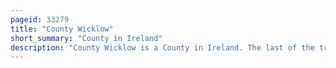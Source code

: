 ```yaml
---
pageid: 33279
title: "County Wicklow"
short_summary: "County in Ireland"
description: "County Wicklow is a County in Ireland. The last of the traditional 32 Counties, having been formed as late as 1606, it is Part of the Eastern and Midland Region and the Province of Leinster. It is bordered on the East by the irish Sea and Counties of Wexford to the south Carlow to the Southwest Kildare to the West and south Dublin and dn laoghairerathdown to the North."
---
```


